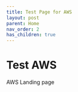 ```yaml
---
title: Test Page for AWS
layout: post
parent: Home
nav_order: 2
has_children: true
---
```


# Test AWS
AWS Landing page

